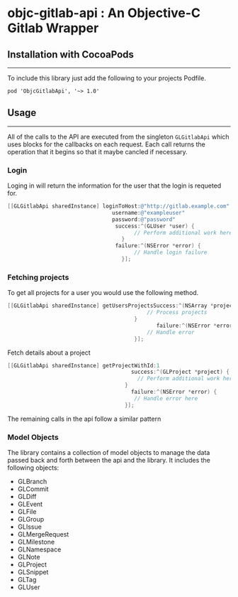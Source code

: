 objc-gitlab-api : An Objective-C Gitlab Wrapper
===============================================

## Installation with CocoaPods

<hr/>

To include this library just add the following to your projects Podfile.

```
pod 'ObjcGitlabApi', '~> 1.0'
```

## Usage

<hr/>

All of the calls to the API are executed from the singleton ```GLGitlabApi``` which uses blocks for the callbacks on each request.  Each call returns the operation that it begins so that it maybe cancled if necessary.

### Login

Loging in will return the information for the user that the login is requeted for. 

```objective-c
[[GLGitlabApi sharedInstance] loginToHost:@"http://gitlab.example.com"
								 username:@"exampleuser"
				 				 password:@"password"
				  				  success:^(GLUser *user) {
									  	// Perform additional work here
									}
								  failure:^(NSError *error) {
								  		// Handle login failure
				  					}];
```

### Fetching projects

To get all projects for a user you would use the following method.

```objective-c
[[GLGitlabApi sharedInstance] getUsersProjectsSuccess:^(NSArray *projects) {
											// Process projects
										}
					       				       failure:^(NSError *error) {
											// Handle error
										}];
```

Fetch details about a project

```objective-c
[[GLGitlabApi sharedInstance] getProjectWithId:1
  	                                   success:^(GLProject *project) {
		                                 // Perform additional work here
        		                     }
                	                   failure:^(NSError *error) {
                                 		// Handle error here
		                             }];
```

The remaining calls in the api follow a similar pattern

### Model Objects

The library contains a collection of model objects to manage the data passed back and forth between the api and the library.  It includes the following objects:

- GLBranch
- GLCommit
- GLDiff
- GLEvent
- GLFile
- GLGroup
- GLIssue
- GLMergeRequest
- GLMilestone
- GLNamespace
- GLNote
- GLProject
- GLSnippet
- GLTag
- GLUser

